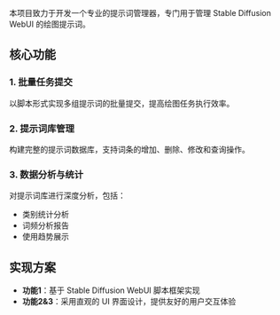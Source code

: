 本项目致力于开发一个专业的提示词管理器，专门用于管理 Stable Diffusion WebUI 的绘图提示词。

## 核心功能

### 1. 批量任务提交
以脚本形式实现多组提示词的批量提交，提高绘图任务执行效率。

### 2. 提示词库管理
构建完整的提示词数据库，支持词条的增加、删除、修改和查询操作。

### 3. 数据分析与统计
对提示词库进行深度分析，包括：
- 类别统计分析
- 词频分析报告
- 使用趋势展示

## 实现方案
- **功能1**：基于 Stable Diffusion WebUI 脚本框架实现
- **功能2&3**：采用直观的 UI 界面设计，提供友好的用户交互体验

